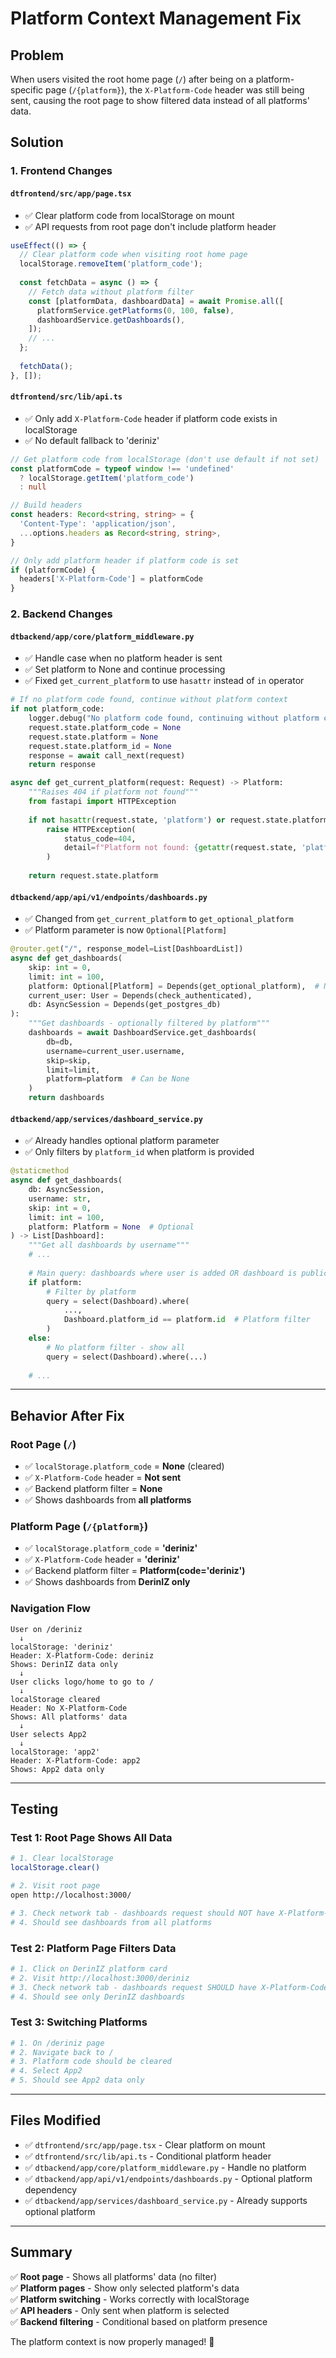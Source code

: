 # Platform Context Management Fix

## Problem

When users visited the root home page (`/`) after being on a platform-specific page (`/{platform}`), the `X-Platform-Code` header was still being sent, causing the root page to show filtered data instead of all platforms' data.

## Solution

### 1. Frontend Changes

#### `dtfrontend/src/app/page.tsx`
- ✅ Clear platform code from localStorage on mount
- ✅ API requests from root page don't include platform header

```typescript
useEffect(() => {
  // Clear platform code when visiting root home page
  localStorage.removeItem('platform_code');
  
  const fetchData = async () => {
    // Fetch data without platform filter
    const [platformData, dashboardData] = await Promise.all([
      platformService.getPlatforms(0, 100, false),
      dashboardService.getDashboards(),
    ]);
    // ...
  };
  
  fetchData();
}, []);
```

#### `dtfrontend/src/lib/api.ts`
- ✅ Only add `X-Platform-Code` header if platform code exists in localStorage
- ✅ No default fallback to 'deriniz'

```typescript
// Get platform code from localStorage (don't use default if not set)
const platformCode = typeof window !== 'undefined' 
  ? localStorage.getItem('platform_code')
  : null

// Build headers
const headers: Record<string, string> = {
  'Content-Type': 'application/json',
  ...options.headers as Record<string, string>,
}

// Only add platform header if platform code is set
if (platformCode) {
  headers['X-Platform-Code'] = platformCode
}
```

### 2. Backend Changes

#### `dtbackend/app/core/platform_middleware.py`
- ✅ Handle case when no platform header is sent
- ✅ Set platform to None and continue processing
- ✅ Fixed `get_current_platform` to use `hasattr` instead of `in` operator

```python
# If no platform code found, continue without platform context
if not platform_code:
    logger.debug("No platform code found, continuing without platform context")
    request.state.platform_code = None
    request.state.platform = None
    request.state.platform_id = None
    response = await call_next(request)
    return response
```

```python
async def get_current_platform(request: Request) -> Platform:
    """Raises 404 if platform not found"""
    from fastapi import HTTPException
    
    if not hasattr(request.state, 'platform') or request.state.platform is None:
        raise HTTPException(
            status_code=404,
            detail=f"Platform not found: {getattr(request.state, 'platform_code', 'unknown')}"
        )
    
    return request.state.platform
```

#### `dtbackend/app/api/v1/endpoints/dashboards.py`
- ✅ Changed from `get_current_platform` to `get_optional_platform`
- ✅ Platform parameter is now `Optional[Platform]`

```python
@router.get("/", response_model=List[DashboardList])
async def get_dashboards(
    skip: int = 0,
    limit: int = 100,
    platform: Optional[Platform] = Depends(get_optional_platform),  # Now optional
    current_user: User = Depends(check_authenticated),
    db: AsyncSession = Depends(get_postgres_db)
):
    """Get dashboards - optionally filtered by platform"""
    dashboards = await DashboardService.get_dashboards(
        db=db,
        username=current_user.username,
        skip=skip,
        limit=limit,
        platform=platform  # Can be None
    )
    return dashboards
```

#### `dtbackend/app/services/dashboard_service.py`
- ✅ Already handles optional platform parameter
- ✅ Only filters by `platform_id` when platform is provided

```python
@staticmethod
async def get_dashboards(
    db: AsyncSession,
    username: str,
    skip: int = 0,
    limit: int = 100,
    platform: Platform = None  # Optional
) -> List[Dashboard]:
    """Get all dashboards by username"""
    # ...
    
    # Main query: dashboards where user is added OR dashboard is public
    if platform:
        # Filter by platform
        query = select(Dashboard).where(
            ...,
            Dashboard.platform_id == platform.id  # Platform filter
        )
    else:
        # No platform filter - show all
        query = select(Dashboard).where(...)
    
    # ...
```

---

## Behavior After Fix

### Root Page (`/`)
- ✅ `localStorage.platform_code` = **None** (cleared)
- ✅ `X-Platform-Code` header = **Not sent**
- ✅ Backend platform filter = **None**
- ✅ Shows dashboards from **all platforms**

### Platform Page (`/{platform}`)
- ✅ `localStorage.platform_code` = **'deriniz'**
- ✅ `X-Platform-Code` header = **'deriniz'**
- ✅ Backend platform filter = **Platform(code='deriniz')**
- ✅ Shows dashboards from **DerinIZ only**

### Navigation Flow
```
User on /deriniz
  ↓
localStorage: 'deriniz'
Header: X-Platform-Code: deriniz
Shows: DerinIZ data only
  ↓
User clicks logo/home to go to /
  ↓
localStorage cleared
Header: No X-Platform-Code
Shows: All platforms' data
  ↓
User selects App2
  ↓
localStorage: 'app2'
Header: X-Platform-Code: app2
Shows: App2 data only
```

---

## Testing

### Test 1: Root Page Shows All Data
```bash
# 1. Clear localStorage
localStorage.clear()

# 2. Visit root page
open http://localhost:3000/

# 3. Check network tab - dashboards request should NOT have X-Platform-Code header
# 4. Should see dashboards from all platforms
```

### Test 2: Platform Page Filters Data
```bash
# 1. Click on DerinIZ platform card
# 2. Visit http://localhost:3000/deriniz
# 3. Check network tab - dashboards request SHOULD have X-Platform-Code: deriniz
# 4. Should see only DerinIZ dashboards
```

### Test 3: Switching Platforms
```bash
# 1. On /deriniz page
# 2. Navigate back to /
# 3. Platform code should be cleared
# 4. Select App2
# 5. Should see App2 data only
```

---

## Files Modified

- ✅ `dtfrontend/src/app/page.tsx` - Clear platform on mount
- ✅ `dtfrontend/src/lib/api.ts` - Conditional platform header
- ✅ `dtbackend/app/core/platform_middleware.py` - Handle no platform
- ✅ `dtbackend/app/api/v1/endpoints/dashboards.py` - Optional platform dependency
- ✅ `dtbackend/app/services/dashboard_service.py` - Already supports optional platform

---

## Summary

✅ **Root page** - Shows all platforms' data (no filter)  
✅ **Platform pages** - Show only selected platform's data  
✅ **Platform switching** - Works correctly with localStorage  
✅ **API headers** - Only sent when platform is selected  
✅ **Backend filtering** - Conditional based on platform presence  

The platform context is now properly managed! 🎉

